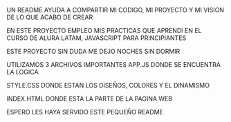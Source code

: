 UN README AYUDA A COMPARTIR MI CODIGO, MI PROYECTO Y MI VISION DE LO QUE ACABO DE CREAR

EN ESTE PROYECTO EMPLEO MIS PRACTICAS QUE APRENDI EN EL CURSO DE ALURA LATAM, JAVASCRIPT PARA PRINCIPIANTES

ESTE PROYECTO SIN DUDA ME DEJO NOCHES SIN DORMIR

UTILIZAMOS 3 ARCHIVOS IMPORTANTES
APP.JS DONDE SE ENCUENTRA LA LOGICA

STYLE.CSS DONDE ESTAN LOS DISEÑOS, COLORES Y EL DINAMISMO

INDEX.HTML DONDE ESTA LA PARTE DE LA PAGINA WEB

ESPERO LES HAYA SERVIDO ESTE PEQUEÑO README
